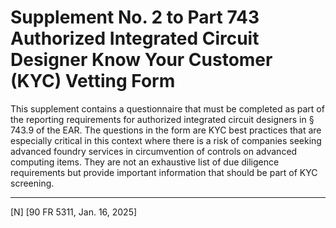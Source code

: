 # Supplement No. 2 to Part 743 Authorized Integrated Circuit Designer Know Your Customer (KYC) Vetting Form


This supplement contains a questionnaire that must be completed as part of the reporting requirements for authorized integrated circuit designers in § 743.9 of the EAR. The questions in the form are KYC best practices that are especially critical in this context where there is a risk of companies seeking advanced foundry services in circumvention of controls on advanced computing items. They are not an exhaustive list of due diligence requirements but provide important information that should be part of KYC screening.



---

[N] [90 FR 5311, Jan. 16, 2025]












